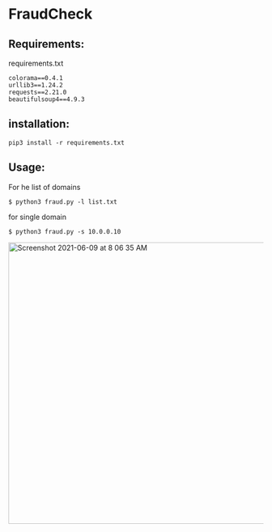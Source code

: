 # FraudCheck

## Requirements:

requirements.txt
```
colorama==0.4.1
urllib3==1.24.2
requests==2.21.0
beautifulsoup4==4.9.3
```

## installation:

```
pip3 install -r requirements.txt
```

## Usage:

For he list of domains
```
$ python3 fraud.py -l list.txt
```

for single domain
```
$ python3 fraud.py -s 10.0.0.10
```

<img width="557" alt="Screenshot 2021-06-09 at 8 06 35 AM" src="https://user-images.githubusercontent.com/51739520/121286712-aa081380-c8f9-11eb-8203-bd3abf9f4832.png">

